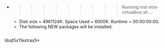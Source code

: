* >>>>>>>>> Running inst-xtra-virtualbox.sh ...
  * Disk size = 4961124K. Space Used = 6000K. Runtime = 00:00:00:00.
  * The following NEW packages will be installed:
  ```bash
libqt5x11extras5*
  ```
